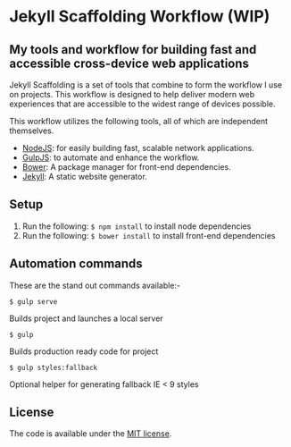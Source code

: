# Jekyll Scaffolding Workflow (WIP)

## My tools and workflow for building fast and accessible cross-device web applications

Jekyll Scaffolding is a set of tools that combine to form the workflow I use on
projects. This workflow is designed to help deliver modern web experiences that
are accessible to the widest range of devices possible.

This workflow utilizes the following tools, all of which are independent themselves.

- [NodeJS](https://nodejs.org): for easily building fast, scalable network applications.
- [GulpJS](http://gulpjs.com): to automate and enhance the workflow.
- [Bower](http://bower.io): A package manager for front-end dependencies.
- [Jekyll](http://jekyllrb.com): A static website generator.

## Setup

1. Run the following: `$ npm install` to install node dependencies
2. Run the following: `$ bower install` to install front-end dependencies

## Automation commands

These are the stand out commands available:-

`$ gulp serve`

Builds project and launches a local server

`$ gulp`

Builds production ready code for project

`$ gulp styles:fallback`

Optional helper for generating fallback IE < 9 styles

## License

The code is available under the [MIT license](LICENSE.md).
